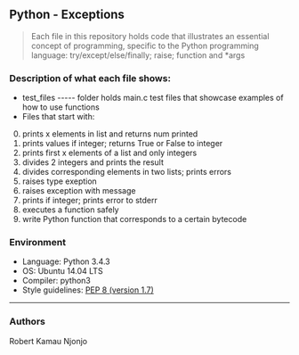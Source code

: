 ## Python - Exceptions
> Each file in this repository holds code that illustrates an essential concept of programming,
> specific to the Python programming language: try/except/else/finally; raise; function and *args

### Description of what each file shows:
* test_files ----- folder holds main.c test files that showcase examples of how to use functions
* Files that start with:
0. prints x elements in list and returns num printed
1. prints values if integer; returns True or False to integer
2. prints first x elements of a list and only integers
3. divides 2 integers and prints the result
4. divides corresponding elements in two lists; prints errors
5. raises type exeption
6. raises exception with message
100. prints if integer; prints error to stderr
101. executes a function safely
102. write Python function that corresponds to a certain bytecode

### Environment
* Language: Python 3.4.3
* OS: Ubuntu 14.04 LTS
* Compiler: python3
* Style guidelines: [PEP 8 (version 1.7)](https://www.python.org/dev/peps/pep-0008/)
---
### Authors
Robert Kamau Njonjo